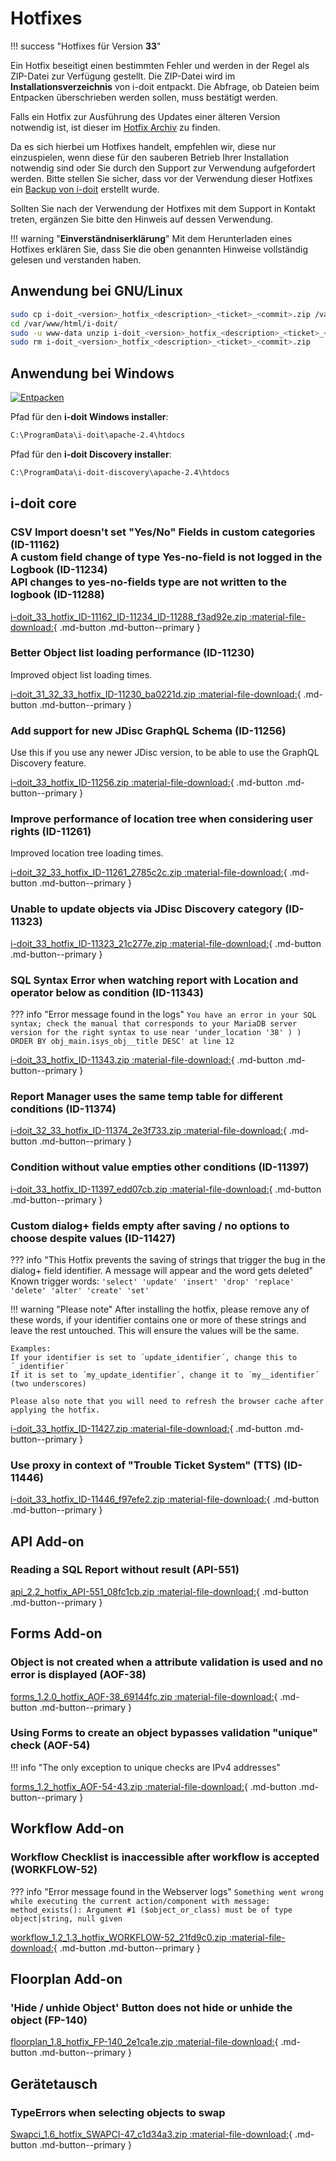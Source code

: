 # Hotfixes

!!! success "Hotfixes für Version **33**"

Ein Hotfix beseitigt einen bestimmten Fehler und werden in der Regel als ZIP-Datei zur Verfügung gestellt. Die ZIP-Datei wird im **Installationsverzeichnis** von i-doit entpackt. Die Abfrage, ob Dateien beim Entpacken überschrieben werden sollen, muss bestätigt werden.

Falls ein Hotfix zur Ausführung des Updates einer älteren Version notwendig ist, ist dieser im [Hotfix Archiv](hotfix-archiv/index.md) zu finden.

Da es sich hierbei um Hotfixes handelt, empfehlen wir, diese nur einzuspielen, wenn diese für den sauberen Betrieb Ihrer Installation notwendig sind oder Sie durch den Support zur Verwendung aufgefordert werden. Bitte stellen Sie sicher, dass vor der Verwendung dieser Hotfixes ein [Backup von i-doit](../../wartung-und-betrieb/daten-sichern-und-wiederherstellen/index.md) erstellt wurde.

Sollten Sie nach der Verwendung der Hotfixes mit dem Support in Kontakt treten, ergänzen Sie bitte den Hinweis auf dessen Verwendung.

!!! warning "**Einverständniserklärung**"
    Mit dem Herunterladen eines Hotfixes erklären Sie, dass Sie die oben genannten Hinweise vollständig gelesen und verstanden haben.

## Anwendung bei GNU/Linux

```sh
sudo cp i-doit_<version>_hotfix_<description>_<ticket>_<commit>.zip /var/www/html/i-doit/
cd /var/www/html/i-doit/
sudo -u www-data unzip i-doit_<version>_hotfix_<description>_<ticket>_<commit>.zip
sudo rm i-doit_<version>_hotfix_<description>_<ticket>_<commit>.zip
```

## Anwendung bei Windows

[![Entpacken](../../assets/images/de/administration/hotfixes/example-windows-zip.png)](../../assets/images/de/administration/hotfixes/example-windows-zip.png)

Pfad für den **i-doit Windows installer**:

```txt
C:\ProgramData\i-doit\apache-2.4\htdocs
```

Pfad für den **i-doit Discovery installer**:

```txt
C:\ProgramData\i-doit-discovery\apache-2.4\htdocs
```

## i-doit core

### CSV Import doesn't set "Yes/No" Fields in custom categories (ID-11162)<br>A custom field change of type Yes-no-field is not logged in the Logbook (ID-11234)<br>API changes to yes-no-fields type are not written to the logbook (ID-11288)

[i-doit_33_hotfix_ID-11162_ID-11234_ID-11288_f3ad92e.zip :material-file-download:](../../assets/downloads/hotfixes/33/i-doit_33_hotfix_ID-11162_ID-11234_ID-11288_f3ad92e.zip){ .md-button .md-button--primary }

### Better Object list loading performance (ID-11230)

Improved object list loading times.

[i-doit_31_32_33_hotfix_ID-11230_ba0221d.zip :material-file-download:](../../assets/downloads/hotfixes/33/i-doit_31_32_33_hotfix_ID-11230_ba0221d.zip){ .md-button .md-button--primary }

### Add support for new JDisc GraphQL Schema (ID-11256)

Use this if you use any newer JDisc version, to be able to use the GraphQL Discovery feature.

[i-doit_33_hotfix_ID-11256.zip :material-file-download:](../../assets/downloads/hotfixes/33/i-doit_33_hotfix_ID-11256.zip){ .md-button .md-button--primary }

### Improve performance of location tree when considering user rights (ID-11261)

Improved location tree loading times.

[i-doit_32_33_hotfix_ID-11261_2785c2c.zip :material-file-download:](../../assets/downloads/hotfixes/33/i-doit_32_33_hotfix_ID-11261_2785c2c.zip){ .md-button .md-button--primary }

### Unable to update objects via JDisc Discovery category (ID-11323)

[i-doit_33_hotfix_ID-11323_21c277e.zip :material-file-download:](../../assets/downloads/hotfixes/33/i-doit_33_hotfix_ID-11323_21c277e.zip){ .md-button .md-button--primary }

### SQL Syntax Error when watching report with Location and operator below as condition (ID-11343)

??? info "Error message found in the logs"
    ```
    You have an error in your SQL syntax; check the manual that corresponds to your MariaDB server version for the right syntax to use near 'under_location '38' ) ) ORDER BY obj_main.isys_obj__title DESC' at line 12
    ```

[i-doit_33_hotfix_ID-11343.zip :material-file-download:](../../assets/downloads/hotfixes/33/i-doit_33_hotfix_ID-11343_88000e7.zip){ .md-button .md-button--primary }

### Report Manager uses the same temp table for different conditions (ID-11374)

[i-doit_32_33_hotfix_ID-11374_2e3f733.zip :material-file-download:](../../assets/downloads/hotfixes/33/i-doit_32_33_hotfix_ID-11374_2e3f733.zip){ .md-button .md-button--primary }

### Condition without value empties other conditions (ID-11397)

[i-doit_33_hotfix_ID-11397_edd07cb.zip :material-file-download:](../../assets/downloads/hotfixes/33/i-doit_33_hotfix_ID-11397_edd07cb.zip){ .md-button .md-button--primary }

### Custom dialog+ fields empty after saving / no options to choose despite values (ID-11427)

??? info "This Hotfix prevents the saving of strings that trigger the bug in the dialog+ field identifier. A message will appear and the word gets deleted"
    Known trigger words:
    ```
    'select'
    'update'
    'insert'
    'drop'
    'replace'
    'delete'
    'alter'
    'create'
    'set'
    ```

!!! warning "Please note"
    After installing the hotfix, please remove any of these words, if your identifier contains one or more of these strings and leave the rest untouched. This will ensure the values will be the same.

    Examples:
    If your identifier is set to ´update_identifier´, change this to ´_identifier´
    If it is set to ´my_update_identifier´, change it to ´my__identifier´ (two underscores)

    Please also note that you will need to refresh the browser cache after applying the hotfix.

[i-doit_33_hotfix_ID-11427.zip :material-file-download:](../../assets/downloads/hotfixes/33/i-doit_33_hotfix_ID-11427_0bca4f0.zip){ .md-button .md-button--primary }

### Use proxy in context of "Trouble Ticket System" (TTS) (ID-11446)

[i-doit_33_hotfix_ID-11446_f97efe2.zip :material-file-download:](../../assets/downloads/hotfixes/33/i-doit_33_hotfix_ID-11446_f97efe2.zip){ .md-button .md-button--primary }

## API Add-on

### Reading a SQL Report without result (API-551)

[api_2.2_hotfix_API-551_08fc1cb.zip :material-file-download:](../../assets/downloads/hotfixes/api/api_2.2_hotfix_API-551_08fc1cb.zip){ .md-button .md-button--primary }

## Forms Add-on

### Object is not created when a attribute validation is used and no error is displayed (AOF-38)

[forms_1.2.0_hotfix_AOF-38_69144fc.zip :material-file-download:](../../assets/downloads/hotfixes/forms/forms_1.2.0_hotfix_AOF-38_69144fc.zip){ .md-button .md-button--primary }

### Using Forms to create an object bypasses validation "unique" check (AOF-54)

!!! info "The only exception to unique checks are IPv4 addresses"

[forms_1.2_hotfix_AOF-54-43.zip :material-file-download:](../../assets/downloads/hotfixes/forms/forms_1.2_hotfix_AOF-54-43.zip){ .md-button .md-button--primary }

## Workflow Add-on

### Workflow Checklist is inaccessible after workflow is accepted (WORKFLOW-52)

??? info "Error message found in the Webserver logs"
    ```
    Something went wrong while executing the current action/component with message: method_exists(): Argument #1 ($object_or_class) must be of type object|string, null given
    ```

[workflow_1.2_1.3_hotfix_WORKFLOW-52_21fd9c0.zip :material-file-download:](../../assets/downloads/hotfixes/workflow/workflow_1.2_1.3_hotfix_WORKFLOW-52_21fd9c0.zip){ .md-button .md-button--primary }

## Floorplan Add-on

### 'Hide / unhide Object' Button does not hide or unhide the object (FP-140)

[floorplan_1.8_hotfix_FP-140_2e1ca1e.zip :material-file-download:](../../assets/downloads/hotfixes/floorplan/floorplan_1.8_hotfix_FP-140_2e1ca1e.zip){ .md-button .md-button--primary }

## Gerätetausch

### TypeErrors when selecting objects to swap

[Swapci_1.6_hotfix_SWAPCI-47_c1d34a3.zip :material-file-download:](../../assets/downloads/hotfixes/swap-ci/Swapci_1.6_hotfix_SWAPCI-47_c1d34a3.zip){ .md-button .md-button--primary }
